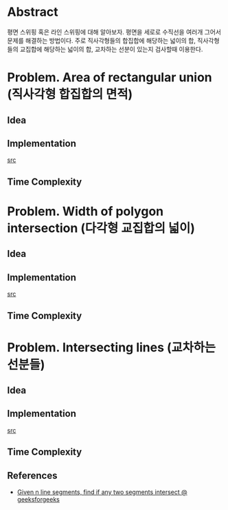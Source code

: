 # Abstract

평면 스위핑 혹은 라인 스위핑에 대해 알아보자.  평면을 세로로 수직선을
여러개 그어서 문제를 해결하는 방법이다. 주로 직사각형들의 합집합에
해당하는 넓이의 합, 직사각형들의 교집합에 해당하는 넓이의 합, 교차하는
선분이 있는지 검사할때 이용한다.

# Problem. Area of rectangular union (직사각형 합집합의 면적)

## Idea



## Implementation

[src](../fundamentals/computationalgeometry/planesweepingareaunion/a.cpp)

## Time Complexity

# Problem. Width of polygon intersection (다각형 교집합의 넓이)

## Idea

## Implementation

[src](../fundamentals/computationalgeometry/planesweepingareaintersect/a.cpp)

## Time Complexity

# Problem. Intersecting lines (교차하는 선분들)

## Idea

## Implementation

[src](../fundamentals/computationalgeometry/planesweepingintersectinglines/a.cpp)

## Time Complexity

## References

* [Given n line segments, find if any two segments intersect @ geeksforgeeks](http://www.geeksforgeeks.org/given-a-set-of-line-segments-find-if-any-two-segments-intersect/)
